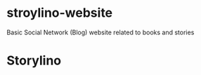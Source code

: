 # stroylino-website
Basic Social Network (Blog) website related to books and stories
<h1>Storylino<h1>
